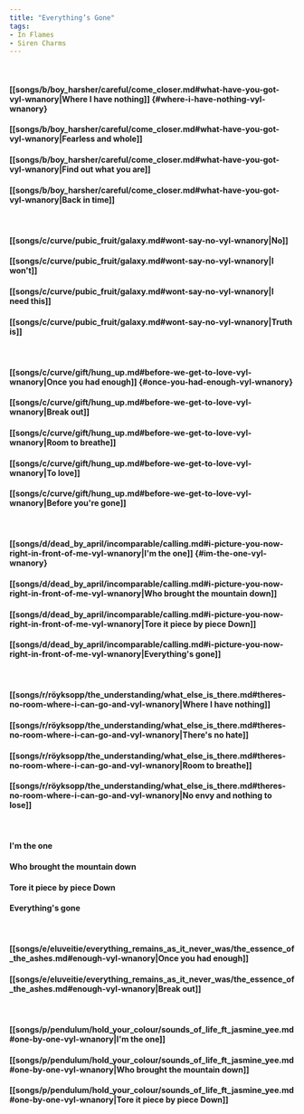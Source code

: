 ```yaml
---
title: "Everything’s Gone"
tags:
- In Flames
- Siren Charms
---
```

&nbsp;
#### [[songs/b/boy_harsher/careful/come_closer.md#what-have-you-got-vyl-wnanory|Where I have nothing]] {#where-i-have-nothing-vyl-wnanory}
#### [[songs/b/boy_harsher/careful/come_closer.md#what-have-you-got-vyl-wnanory|Fearless and whole]]
#### [[songs/b/boy_harsher/careful/come_closer.md#what-have-you-got-vyl-wnanory|Find out what you are]]
#### [[songs/b/boy_harsher/careful/come_closer.md#what-have-you-got-vyl-wnanory|Back in time]]
&nbsp;
#### [[songs/c/curve/pubic_fruit/galaxy.md#wont-say-no-vyl-wnanory|No]]
#### [[songs/c/curve/pubic_fruit/galaxy.md#wont-say-no-vyl-wnanory|I won't]]
#### [[songs/c/curve/pubic_fruit/galaxy.md#wont-say-no-vyl-wnanory|I need this]]
#### [[songs/c/curve/pubic_fruit/galaxy.md#wont-say-no-vyl-wnanory|Truth is]]
&nbsp;
#### [[songs/c/curve/gift/hung_up.md#before-we-get-to-love-vyl-wnanory|Once you had enough]] {#once-you-had-enough-vyl-wnanory}
#### [[songs/c/curve/gift/hung_up.md#before-we-get-to-love-vyl-wnanory|Break out]]
#### [[songs/c/curve/gift/hung_up.md#before-we-get-to-love-vyl-wnanory|Room to breathe]]
#### [[songs/c/curve/gift/hung_up.md#before-we-get-to-love-vyl-wnanory|To love]]
#### [[songs/c/curve/gift/hung_up.md#before-we-get-to-love-vyl-wnanory|Before you're gone]]
&nbsp;
#### [[songs/d/dead_by_april/incomparable/calling.md#i-picture-you-now-right-in-front-of-me-vyl-wnanory|I'm the one]] {#im-the-one-vyl-wnanory}
#### [[songs/d/dead_by_april/incomparable/calling.md#i-picture-you-now-right-in-front-of-me-vyl-wnanory|Who brought the mountain down]]
#### [[songs/d/dead_by_april/incomparable/calling.md#i-picture-you-now-right-in-front-of-me-vyl-wnanory|Tore it piece by piece  Down]]
#### [[songs/d/dead_by_april/incomparable/calling.md#i-picture-you-now-right-in-front-of-me-vyl-wnanory|Everything's gone]]
&nbsp;
#### [[songs/r/röyksopp/the_understanding/what_else_is_there.md#theres-no-room-where-i-can-go-and-vyl-wnanory|Where I have nothing]]
#### [[songs/r/röyksopp/the_understanding/what_else_is_there.md#theres-no-room-where-i-can-go-and-vyl-wnanory|There's no hate]]
#### [[songs/r/röyksopp/the_understanding/what_else_is_there.md#theres-no-room-where-i-can-go-and-vyl-wnanory|Room to breathe]]
#### [[songs/r/röyksopp/the_understanding/what_else_is_there.md#theres-no-room-where-i-can-go-and-vyl-wnanory|No envy and nothing to lose]]
&nbsp;
#### I'm the one
#### Who brought the mountain down
#### Tore it piece by piece  Down
#### Everything's gone
&nbsp;
#### [[songs/e/eluveitie/everything_remains_as_it_never_was/the_essence_of_the_ashes.md#enough-vyl-wnanory|Once you had enough]]
#### [[songs/e/eluveitie/everything_remains_as_it_never_was/the_essence_of_the_ashes.md#enough-vyl-wnanory|Break out]]
&nbsp;
#### [[songs/p/pendulum/hold_your_colour/sounds_of_life_ft_jasmine_yee.md#one-by-one-vyl-wnanory|I'm the one]]
#### [[songs/p/pendulum/hold_your_colour/sounds_of_life_ft_jasmine_yee.md#one-by-one-vyl-wnanory|Who brought the mountain down]]
#### [[songs/p/pendulum/hold_your_colour/sounds_of_life_ft_jasmine_yee.md#one-by-one-vyl-wnanory|Tore it piece by piece  Down]]
